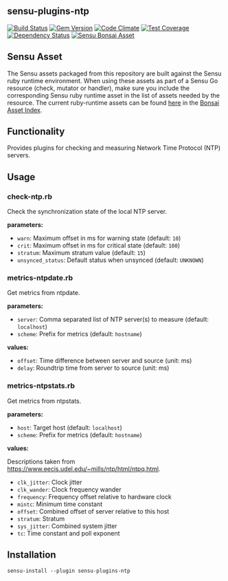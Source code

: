## sensu-plugins-ntp

[ ![Build Status](https://travis-ci.org/sensu-plugins/sensu-plugins-ntp.svg?branch=master)](https://travis-ci.org/sensu-plugins/sensu-plugins-ntp)
[![Gem Version](https://badge.fury.io/rb/sensu-plugins-ntp.svg)](http://badge.fury.io/rb/sensu-plugins-ntp)
[![Code Climate](https://codeclimate.com/github/sensu-plugins/sensu-plugins-ntp/badges/gpa.svg)](https://codeclimate.com/github/sensu-plugins/sensu-plugins-ntp)
[![Test Coverage](https://codeclimate.com/github/sensu-plugins/sensu-plugins-ntp/badges/coverage.svg)](https://codeclimate.com/github/sensu-plugins/sensu-plugins-ntp)
[![Dependency Status](https://gemnasium.com/sensu-plugins/sensu-plugins-ntp.svg)](https://gemnasium.com/sensu-plugins/sensu-plugins-ntp)
[![Sensu Bonsai Asset](https://img.shields.io/badge/Bonsai-Download%20Me-brightgreen.svg?colorB=89C967&logo=sensu)](https://bonsai.sensu.io/assets/sensu-plugins/sensu-plugins-ntp)

## Sensu Asset  
  The Sensu assets packaged from this repository are built against the Sensu ruby runtime environment. When using these assets as part of a Sensu Go resource (check, mutator or handler), make sure you include the corresponding Sensu ruby runtime asset in the list of assets needed by the resource.  The current ruby-runtime assets can be found [here](https://bonsai.sensu.io/assets/sensu/sensu-ruby-runtime) in the [Bonsai Asset Index](bonsai.sensu.io).


## Functionality

Provides plugins for checking and measuring Network Time Protocol (NTP)
servers.

## Usage

### check-ntp.rb

Check the synchronization state of the local NTP server.

**parameters:**

- `warn`: Maximum offset in ms for warning state (default: `10`)
- `crit`: Maximum offset in ms for critical state (default: `100`)
- `stratum`: Maximum stratum value (default: `15`)
- `unsynced_status`: Default status when unsynced (default: `UNKNOWN`)


### metrics-ntpdate.rb

Get metrics from ntpdate.

**parameters:**

- `server`: Comma separated list of NTP server(s) to measure (default:
  `localhost`)
- `scheme`: Prefix for metrics (default: `hostname`)

**values:**

- `offset`: Time difference between server and source (unit: ms)
- `delay`: Roundtrip time from server to source (unit: ms)

### metrics-ntpstats.rb

Get metrics from ntpstats.

**parameters:**

- `host`: Target host (default: `localhost`)
- `scheme`: Prefix for metrics (default: `hostname`)

**values:**

Descriptions taken from https://www.eecis.udel.edu/~mills/ntp/html/ntpq.html.

- `clk_jitter`: Clock jitter
- `clk_wander`: Clock frequency wander
- `frequency`: Frequency offset relative to hardware clock
- `mintc`: Minimum time constant
- `offset`: Combined offset of server relative to this host
- `stratum`: Stratum
- `sys_jitter`: Combined system jitter
- `tc`: Time constant and poll exponent

## Installation

```plain
sensu-install --plugin sensu-plugins-ntp
```
